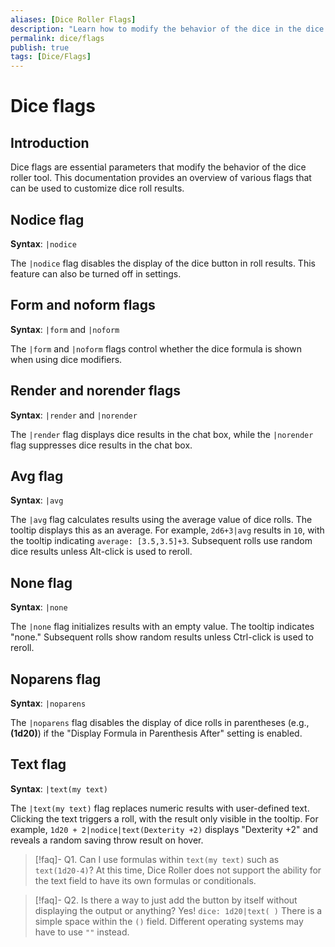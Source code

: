 ```yaml
---
aliases: [Dice Roller Flags]
description: "Learn how to modify the behavior of the dice in the dice roller with flags."
permalink: dice/flags
publish: true
tags: [Dice/Flags]
---
```


# Dice flags

## Introduction

Dice flags are essential parameters that modify the behavior of the dice roller tool. This documentation provides an overview of various flags that can be used to customize dice roll results.

## Nodice flag

**Syntax**: `|nodice`

The `|nodice` flag disables the display of the dice button in roll results. This feature can also be turned off in settings.

## Form and noform flags

**Syntax**: `|form` and `|noform`

The `|form` and `|noform` flags control whether the dice formula is shown when using dice modifiers.

## Render and norender flags

**Syntax**: `|render` and `|norender`

The `|render` flag displays dice results in the chat box, while the `|norender` flag suppresses dice results in the chat box.

## Avg flag

**Syntax**: `|avg`

The `|avg` flag calculates results using the average value of dice rolls. The tooltip displays this as an average. For example, `2d6+3|avg` results in `10`, with the tooltip indicating `average: [3.5,3.5]+3`. Subsequent rolls use random dice results unless Alt-click is used to reroll.

## None flag

**Syntax**: `|none`

The `|none` flag initializes results with an empty value. The tooltip indicates "none." Subsequent rolls show random results unless Ctrl-click is used to reroll.

## Noparens flag

**Syntax**: `|noparens`

The `|noparens` flag disables the display of dice rolls in parentheses (e.g., **(1d20)**) if the "Display Formula in Parenthesis After" setting is enabled.

## Text flag

**Syntax**: `|text(my text)`

The `|text(my text)` flag replaces numeric results with user-defined text. Clicking the text triggers a roll, with the result only visible in the tooltip. For example, `1d20 + 2|nodice|text(Dexterity +2)` displays "Dexterity +2" and reveals a random saving throw result on hover.

>[!faq]- Q1. Can I use formulas within `text(my text)` such as `text(1d20-4)`? 
> At this time, Dice Roller does not support the ability for the text field to have its own formulas or conditionals.

>[!faq]- Q2. Is there a way to just add the button by itself without displaying the output or anything?
> Yes! `dice: 1d20|text( )`
> There is a simple space within the `()` field. Different operating systems may have to use `""` instead. 

